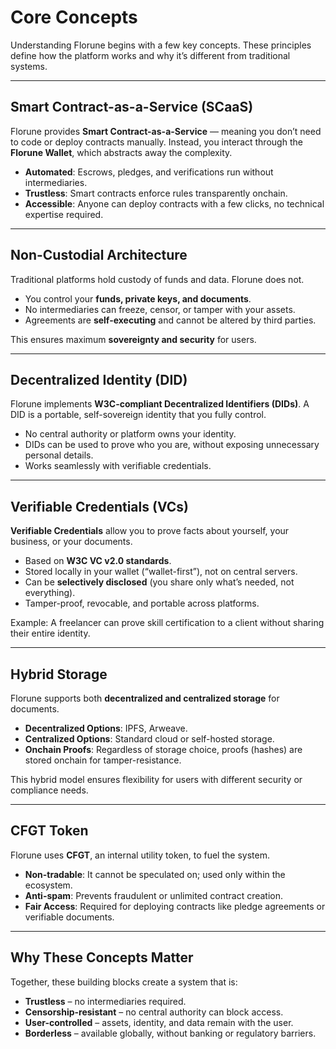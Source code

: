 # Core Concepts

Understanding Florune begins with a few key concepts. These principles define how the platform works and why it’s different from traditional systems.

---

## Smart Contract-as-a-Service (SCaaS)

Florune provides **Smart Contract-as-a-Service** — meaning you don’t need to code or deploy contracts manually.
Instead, you interact through the **Florune Wallet**, which abstracts away the complexity.

* **Automated**: Escrows, pledges, and verifications run without intermediaries.
* **Trustless**: Smart contracts enforce rules transparently onchain.
* **Accessible**: Anyone can deploy contracts with a few clicks, no technical expertise required.

---

## Non-Custodial Architecture

Traditional platforms hold custody of funds and data. Florune does not.

* You control your **funds, private keys, and documents**.
* No intermediaries can freeze, censor, or tamper with your assets.
* Agreements are **self-executing** and cannot be altered by third parties.

This ensures maximum **sovereignty and security** for users.

---

## Decentralized Identity (DID)

Florune implements **W3C-compliant Decentralized Identifiers (DIDs)**.
A DID is a portable, self-sovereign identity that you fully control.

* No central authority or platform owns your identity.
* DIDs can be used to prove who you are, without exposing unnecessary personal details.
* Works seamlessly with verifiable credentials.

---

## Verifiable Credentials (VCs)

**Verifiable Credentials** allow you to prove facts about yourself, your business, or your documents.

* Based on **W3C VC v2.0 standards**.
* Stored locally in your wallet (“wallet-first”), not on central servers.
* Can be **selectively disclosed** (you share only what’s needed, not everything).
* Tamper-proof, revocable, and portable across platforms.

Example: A freelancer can prove skill certification to a client without sharing their entire identity.

---

## Hybrid Storage

Florune supports both **decentralized and centralized storage** for documents.

* **Decentralized Options**: IPFS, Arweave.
* **Centralized Options**: Standard cloud or self-hosted storage.
* **Onchain Proofs**: Regardless of storage choice, proofs (hashes) are stored onchain for tamper-resistance.

This hybrid model ensures flexibility for users with different security or compliance needs.

---

## CFGT Token

Florune uses **CFGT**, an internal utility token, to fuel the system.

* **Non-tradable**: It cannot be speculated on; used only within the ecosystem.
* **Anti-spam**: Prevents fraudulent or unlimited contract creation.
* **Fair Access**: Required for deploying contracts like pledge agreements or verifiable documents.

---

## Why These Concepts Matter

Together, these building blocks create a system that is:

* **Trustless** – no intermediaries required.
* **Censorship-resistant** – no central authority can block access.
* **User-controlled** – assets, identity, and data remain with the user.
* **Borderless** – available globally, without banking or regulatory barriers.
